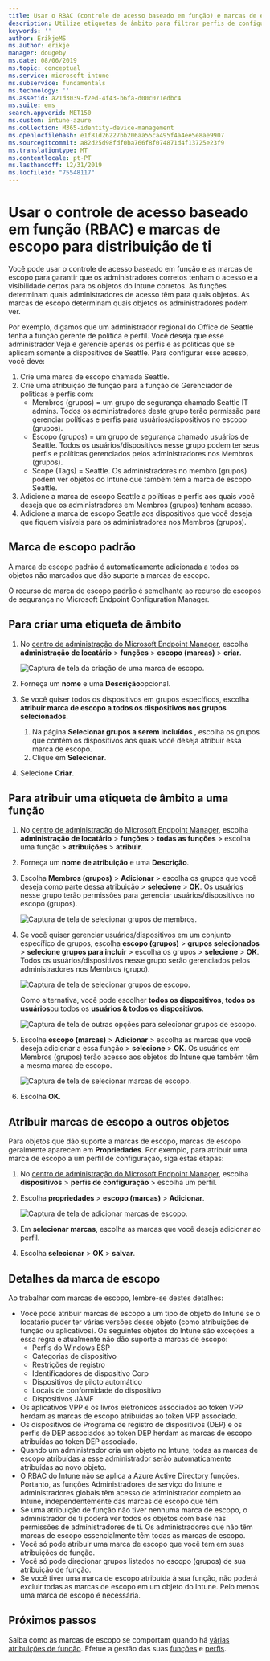 ```yaml
---
title: Usar o RBAC (controle de acesso baseado em função) e marcas de escopo para distribuí-lo no Intune | Microsoft Docs
description: Utilize etiquetas de âmbito para filtrar perfis de configuração para funções específicas.
keywords: ''
author: ErikjeMS
ms.author: erikje
manager: dougeby
ms.date: 08/06/2019
ms.topic: conceptual
ms.service: microsoft-intune
ms.subservice: fundamentals
ms.technology: ''
ms.assetid: a21d3039-f2ed-4f43-b6fa-d00c071edbc4
ms.suite: ems
search.appverid: MET150
ms.custom: intune-azure
ms.collection: M365-identity-device-management
ms.openlocfilehash: e1f81d26227bb206aa55ca495f4a4ee5e8ae9907
ms.sourcegitcommit: a82d25d98fdf0ba766f8f074871d4f13725e23f9
ms.translationtype: MT
ms.contentlocale: pt-PT
ms.lasthandoff: 12/31/2019
ms.locfileid: "75548117"
---
```

# <a name="use-role-based-access-control-rbac-and-scope-tags-for-distributed-it"></a>Usar o controle de acesso baseado em função (RBAC) e marcas de escopo para distribuição de ti

Você pode usar o controle de acesso baseado em função e as marcas de escopo para garantir que os administradores corretos tenham o acesso e a visibilidade certos para os objetos do Intune corretos. As funções determinam quais administradores de acesso têm para quais objetos. As marcas de escopo determinam quais objetos os administradores podem ver.

Por exemplo, digamos que um administrador regional do Office de Seattle tenha a função gerente de política e perfil. Você deseja que esse administrador Veja e gerencie apenas os perfis e as políticas que se aplicam somente a dispositivos de Seattle. Para configurar esse acesso, você deve:

1. Crie uma marca de escopo chamada Seattle.
2. Crie uma atribuição de função para a função de Gerenciador de políticas e perfis com: 
    - Membros (grupos) = um grupo de segurança chamado Seattle IT admins. Todos os administradores deste grupo terão permissão para gerenciar políticas e perfis para usuários/dispositivos no escopo (grupos).
    - Escopo (grupos) = um grupo de segurança chamado usuários de Seattle. Todos os usuários/dispositivos nesse grupo podem ter seus perfis e políticas gerenciados pelos administradores nos Membros (grupos). 
    - Scope (Tags) = Seattle. Os administradores no membro (grupos) podem ver objetos do Intune que também têm a marca de escopo Seattle.
3. Adicione a marca de escopo Seattle a políticas e perfis aos quais você deseja que os administradores em Membros (grupos) tenham acesso.
4. Adicione a marca de escopo Seattle aos dispositivos que você deseja que fiquem visíveis para os administradores nos Membros (grupos). 

## <a name="default-scope-tag"></a>Marca de escopo padrão
A marca de escopo padrão é automaticamente adicionada a todos os objetos não marcados que dão suporte a marcas de escopo.

O recurso de marca de escopo padrão é semelhante ao recurso de escopos de segurança no Microsoft Endpoint Configuration Manager. 

## <a name="to-create-a-scope-tag"></a>Para criar uma etiqueta de âmbito

1. No [centro de administração do Microsoft Endpoint Manager](https://go.microsoft.com/fwlink/?linkid=2109431), escolha **administração de locatário** > **funções** > **escopo (marcas)**  > **criar**.

    ![Captura de tela da criação de uma marca de escopo.](./media/scope-tags/create-scope-tag.png)

2. Forneça um **nome** e uma **Descrição**opcional.
3. Se você quiser todos os dispositivos em grupos específicos, escolha **atribuir marca de escopo a todos os dispositivos nos grupos selecionados**.
    1. Na página **Selecionar grupos a serem incluídos** , escolha os grupos que contêm os dispositivos aos quais você deseja atribuir essa marca de escopo.
    2. Clique em **Selecionar**.
4. Selecione **Criar**.

## <a name="to-assign-a-scope-tag-to-a-role"></a>Para atribuir uma etiqueta de âmbito a uma função

1. No [centro de administração do Microsoft Endpoint Manager](https://go.microsoft.com/fwlink/?linkid=2109431), escolha **administração de locatário** > **funções** > **todas as funções** > escolha uma função > **atribuições** > **atribuir**.
2. Forneça um **nome de atribuição** e uma **Descrição**.
3. Escolha **Membros (grupos)**  > **Adicionar** > escolha os grupos que você deseja como parte dessa atribuição > **selecione** > **OK**. Os usuários nesse grupo terão permissões para gerenciar usuários/dispositivos no escopo (grupos).

    ![Captura de tela de selecionar grupos de membros.](./media/scope-tags/select-member-groups.png)

4. Se você quiser gerenciar usuários/dispositivos em um conjunto específico de grupos, escolha **escopo (grupos)**  > **grupos selecionados** > **selecione grupos para incluir** > escolha os grupos > **selecione** > **OK**. Todos os usuários/dispositivos nesse grupo serão gerenciados pelos administradores nos Membros (grupo).

    ![Captura de tela de selecionar grupos de escopo.](./media/scope-tags/select-scope-groups.png)

    Como alternativa, você pode escolher **todos os dispositivos**, **todos os usuários**ou todos os **usuários & todos os dispositivos**.

    ![Captura de tela de outras opções para selecionar grupos de escopo.](./media/scope-tags/scope-group-other-options.png)
    
5. Escolha **escopo (marcas)**  > **Adicionar** > escolha as marcas que você deseja adicionar a essa função > **selecione** > **OK**. Os usuários em Membros (grupos) terão acesso aos objetos do Intune que também têm a mesma marca de escopo.

    ![Captura de tela de selecionar marcas de escopo.](./media/scope-tags/select-scope-tags.png)

6. Escolha **OK**. 

## <a name="assign-scope-tags-to-other-objects"></a>Atribuir marcas de escopo a outros objetos

Para objetos que dão suporte a marcas de escopo, marcas de escopo geralmente aparecem em **Propriedades**. Por exemplo, para atribuir uma marca de escopo a um perfil de configuração, siga estas etapas:

1. No [centro de administração do Microsoft Endpoint Manager](https://go.microsoft.com/fwlink/?linkid=2109431), escolha **dispositivos** > **perfis de configuração** > escolha um perfil.

2. Escolha **propriedades** > **escopo (marcas)**  > **Adicionar**.

    ![Captura de tela de adicionar marcas de escopo.](./media/scope-tags/add-scope-tags.png)

3. Em **selecionar marcas**, escolha as marcas que você deseja adicionar ao perfil.
4. Escolha **selecionar** > **OK** > **salvar**.


## <a name="scope-tag-details"></a>Detalhes da marca de escopo
Ao trabalhar com marcas de escopo, lembre-se destes detalhes: 

- Você pode atribuir marcas de escopo a um tipo de objeto do Intune se o locatário puder ter várias versões desse objeto (como atribuições de função ou aplicativos).
  Os seguintes objetos do Intune são exceções a essa regra e atualmente não dão suporte a marcas de escopo:
    - Perfis do Windows ESP
    - Categorias de dispositivo
    - Restrições de registro
    - Identificadores de dispositivo Corp
    - Dispositivos de piloto automático
    - Locais de conformidade do dispositivo
    - Dispositivos JAMF
- Os aplicativos VPP e os livros eletrônicos associados ao token VPP herdam as marcas de escopo atribuídas ao token VPP associado.
- Os dispositivos de Programa de registro de dispositivos (DEP) e os perfis de DEP associados ao token DEP herdam as marcas de escopo atribuídas ao token DEP associado.
- Quando um administrador cria um objeto no Intune, todas as marcas de escopo atribuídas a esse administrador serão automaticamente atribuídas ao novo objeto.
- O RBAC do Intune não se aplica a Azure Active Directory funções. Portanto, as funções Administradores de serviço do Intune e administradores globais têm acesso de administrador completo ao Intune, independentemente das marcas de escopo que têm.
- Se uma atribuição de função não tiver nenhuma marca de escopo, o administrador de ti poderá ver todos os objetos com base nas permissões de administradores de ti. Os administradores que não têm marcas de escopo essencialmente têm todas as marcas de escopo.
- Você só pode atribuir uma marca de escopo que você tem em suas atribuições de função.
- Você só pode direcionar grupos listados no escopo (grupos) de sua atribuição de função.
- Se você tiver uma marca de escopo atribuída à sua função, não poderá excluir todas as marcas de escopo em um objeto do Intune. Pelo menos uma marca de escopo é necessária.

## <a name="next-steps"></a>Próximos passos

Saiba como as marcas de escopo se comportam quando há [várias atribuições de função](role-based-access-control.md#multiple-role-assignments).
Efetue a gestão das suas [funções](role-based-access-control.md) e [perfis](../configuration/device-profile-assign.md).
